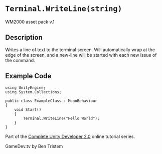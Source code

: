 # `Terminal.WriteLine(string)`
WM2000 asset pack v.1

## Description
Writes a line of text to the terminal screen. Will automatically wrap at the edge of the screen, and a new-line will be started with each new issue of the command.

## Example Code

	using UnityEngine;
	using System.Collections;

	public class ExampleClass : MonoBehaviour
	{
		void Start()
		{
			Terminal.WriteLine("Hello World");
		}
	}

Part of the [Complete Unity Developer 2.0](https://www.udemy.com/unitycourse2) online tutorial series.

GameDev.tv by Ben Tristem
